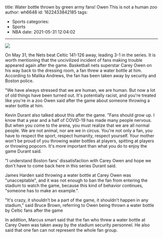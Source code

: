 title: Water bottle thrown by green army fans! Owen  This is not a human zoo
author: wh6648
id: 1622433842185
tags: 
- Sports
categories: 
- Sports
- NBA
date: 2021-05-31 12:04:02
---
![](https://p3.itc.cn/q_70/images01/20210531/3041b5a5083f464ab6f087344924880e.jpeg)


On May 31, the Nets beat Celtic 141-126 away, leading 3-1 in the series. It is worth mentioning that the uncivilized incident of fans making trouble appeared again after the game. Basketball nets superstar Carey Owen on his way back to the dressing room, a fan threw a water bottle at him. According to Malika Andrews, the fan has been taken away by security and Boston police.

"We have always stressed that we are human, we are human. But now a lot of old things have been turned out. It's potentially racist, and you're treated like you're in a zoo Owen said after the game about someone throwing a water bottle at him.

Kevin Durant also talked about this after the game. "Fans should grow up. I know that a year and a half of COVID-19 has made many people nervous. But when you come to the arena, you must realize that we are all normal people. We are not animal, nor are we in circus. You're not only a fan, you have to respect the sport, respect humanity, respect yourself. Your mother won't be proud of you throwing water bottles at players, spitting at players or throwing popcorn. It's more important than what you do to enjoy the game Durant said.

"I understand Boston fans' dissatisfaction with Carey Owen and hope we don't have to come back here in this series Durant said.

James Harden said throwing a water bottle at Carey Owen was "unacceptable", and it was not enough to ban the fan from entering the stadium to watch the game, because this kind of behavior continues, "someone has to make an example.".

"It's crazy, it shouldn't be a part of the game, it shouldn't happen in any stadium," said Bruce Brown, referring to Owen being thrown a water bottle by Celtic fans after the game

In addition, Marcus smart said that the fan who threw a water bottle at Carey Owen was taken away by the stadium security personnel. He also said that one fan can not represent the whole fan group.


